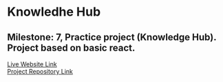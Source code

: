 # Knowledhe Hub

## Milestone: 7, Practice project (Knowledge Hub). Project based on basic react.

[Live Website Link]()  
[Project Repository Link]()
